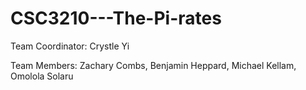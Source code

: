 # CSC3210---The-Pi-rates

Team Coordinator: Crystle Yi

Team Members: Zachary Combs, Benjamin Heppard, Michael Kellam, Omolola Solaru
